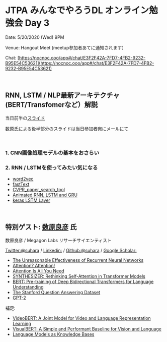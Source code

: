 # JTPA みんなでやろうDL オンライン勉強会 Day 3

Date: 5/20/2020 (Wed) 9PM

Venue: Hangout Meet (meetup参加者あてに通知されます）

Chat: [https://nocnoc.ooo/app#/chat/E3F2F42A-7FD7-4FB2-9232-B95E54C53621](https://nocnoc.ooo/app#/chat/E3F2F42A-7FD7-4FB2-9232-B95E54C53621)

<br>
  
## RNN, LSTM / NLP最新アーキテクチャ (BERT/Transfomerなど）解説


当日前半の[スライド](https://docs.google.com/presentation/d/1LCMVEfYYajOMr_W4iQUvkIvZ43f5cce5Mwvjyo5r1po/edit?usp=sharing)

数原氏による後半部分のスライドは当日参加者宛にメールにて

<br>

### 1. CNN画像処理モデルの基本をおさらい


### 2. RNN / LSTMを使ってみたい気になる

* [word2vec](https://radimrehurek.com/gensim/models/word2vec.html)
* [fastText](https://fasttext.cc/)
* [CVPR_paper_search_tool](https://github.com/jiny2001/CVPR_paper_search_tool)
* [Animated RNN, LSTM and GRU](https://towardsdatascience.com/animated-rnn-lstm-and-gru-ef124d06cf45)
* [keras LSTM Layer](https://www.tensorflow.org/api_docs/python/tf/keras/layers/LSTM)

<BR>
  
## 特別ゲスト: [数原良彦](https://yoshi-suhara.com/) 氏

数原良彦 / Megagon Labs リサーチサイエンティスト

[Twitter:@suhara](https://twitter.com/suhara) / [Linkedin:](https://www.linkedin.com/in/yoshi-suhara/) / [Github:@suhara](https://github.com/suhara) / [Google Scholar:](https://scholar.google.com/citations?user=tjWt_1MAAAAJ&hl=en)

* [The Unreasonable Effectiveness of Recurrent Neural Networks](http://karpathy.github.io/2015/05/21/rnn-effectiveness/)
* [Attention? Attention!](https://lilianweng.github.io/lil-log/2018/06/24/attention-attention.html)
* [Attention Is All You Need](https://arxiv.org/abs/1706.03762)
* [SYNTHESIZER: Rethinking Self-Attention in Transformer Models](https://arxiv.org/abs/2005.00743)
* [BERT: Pre-training of Deep Bidirectional Transformers for Language Understanding](https://arxiv.org/abs/1810.04805)
* [The Stanford Question Answering Dataset](https://rajpurkar.github.io/SQuAD-explorer/)
* [GPT-2](https://openai.com/blog/better-language-models/)

補足:
* [VideoBERT: A Joint Model for Video and Language Representation Learning](https://arxiv.org/abs/1904.01766)
* [VisualBERT: A Simple and Performant Baseline for Vision and Language](https://arxiv.org/abs/1908.03557)
* [Language Models as Knowledge Bases](https://arxiv.org/abs/1909.01066)

